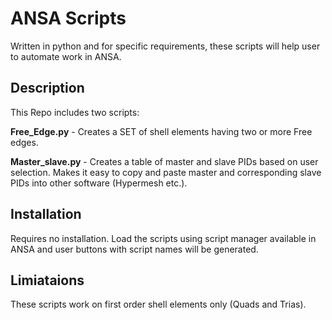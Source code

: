 ANSA Scripts
========
Written in python and for specific requirements, these scripts will help user
to automate work in ANSA.

## Description
This Repo includes two scripts:

**Free_Edge.py** - Creates a SET of shell elements having two or more Free edges.

**Master_slave.py** - Creates a table of master and slave PIDs based on user
selection. Makes it easy to copy and paste master and corresponding slave PIDs
into other software (Hypermesh etc.).

## Installation
Requires no installation. Load the scripts using script manager available
in ANSA and user buttons with script names will be generated.

## Limiataions
These scripts work on first order shell elements only (Quads and Trias).
